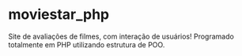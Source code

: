# moviestar_php
Site de avaliações de filmes, com interação de usuários! Programado totalmente em PHP utilizando estrutura de POO.
